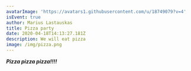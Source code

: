 ```yaml
---
avatarImage: 'https://avatars1.githubusercontent.com/u/18749079?v=4'
isEvent: true
author: Marius Lastauskas
title: Pizza party
date: 2020-04-18T14:13:27.181Z
description: We will eat pizza
image: /img/pizza.png
---
```

***Pizza pizza pizza!!!!***